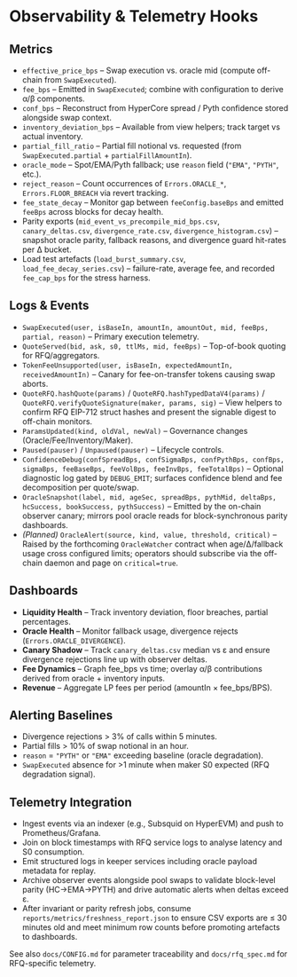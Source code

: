 # Observability & Telemetry Hooks

## Metrics
- `effective_price_bps` – Swap execution vs. oracle mid (compute off-chain from `SwapExecuted`).
- `fee_bps` – Emitted in `SwapExecuted`; combine with configuration to derive α/β components.
- `conf_bps` – Reconstruct from HyperCore spread / Pyth confidence stored alongside swap context.
- `inventory_deviation_bps` – Available from view helpers; track target vs actual inventory.
- `partial_fill_ratio` – Partial fill notional vs. requested (from `SwapExecuted.partial` + `partialFillAmountIn`).
- `oracle_mode` – Spot/EMA/Pyth fallback; use `reason` field (`"EMA"`, `"PYTH"`, etc.).
- `reject_reason` – Count occurrences of `Errors.ORACLE_*`, `Errors.FLOOR_BREACH` via revert tracking.
- `fee_state_decay` – Monitor gap between `feeConfig.baseBps` and emitted `feeBps` across blocks for decay health.
- Parity exports (`mid_event_vs_precompile_mid_bps.csv`, `canary_deltas.csv`, `divergence_rate.csv`, `divergence_histogram.csv`) – snapshot oracle parity, fallback reasons, and divergence guard hit-rates per Δ bucket.
- Load test artefacts (`load_burst_summary.csv`, `load_fee_decay_series.csv`) – failure-rate, average fee, and recorded `fee_cap_bps` for the stress harness.

## Logs & Events
- `SwapExecuted(user, isBaseIn, amountIn, amountOut, mid, feeBps, partial, reason)` – Primary execution telemetry.
- `QuoteServed(bid, ask, s0, ttlMs, mid, feeBps)` – Top-of-book quoting for RFQ/aggregators.
- `TokenFeeUnsupported(user, isBaseIn, expectedAmountIn, receivedAmountIn)` – Canary for fee-on-transfer tokens causing swap aborts.
- `QuoteRFQ.hashQuote(params)` / `QuoteRFQ.hashTypedDataV4(params)` / `QuoteRFQ.verifyQuoteSignature(maker, params, sig)` – View helpers to confirm RFQ EIP-712 struct hashes and present the signable digest to off-chain monitors.
- `ParamsUpdated(kind, oldVal, newVal)` – Governance changes (Oracle/Fee/Inventory/Maker).
- `Paused(pauser)` / `Unpaused(pauser)` – Lifecycle controls.
- `ConfidenceDebug(confSpreadBps, confSigmaBps, confPythBps, confBps, sigmaBps, feeBaseBps, feeVolBps, feeInvBps, feeTotalBps)` – Optional diagnostic log gated by `DEBUG_EMIT`; surfaces confidence blend and fee decomposition per quote/swap.
- `OracleSnapshot(label, mid, ageSec, spreadBps, pythMid, deltaBps, hcSuccess, bookSuccess, pythSuccess)` – Emitted by the on-chain observer canary; mirrors pool oracle reads for block-synchronous parity dashboards.
- *(Planned)* `OracleAlert(source, kind, value, threshold, critical)` – Raised by the forthcoming `OracleWatcher` contract when age/Δ/fallback usage cross configured limits; operators should subscribe via the off-chain daemon and page on `critical=true`.

## Dashboards
- **Liquidity Health** – Track inventory deviation, floor breaches, partial percentages.
- **Oracle Health** – Monitor fallback usage, divergence rejects (`Errors.ORACLE_DIVERGENCE`).
- **Canary Shadow** – Track `canary_deltas.csv` median vs ε and ensure divergence rejections line up with observer deltas.
- **Fee Dynamics** – Graph fee_bps vs time; overlay α/β contributions derived from oracle + inventory inputs.
- **Revenue** – Aggregate LP fees per period (amountIn × fee_bps/BPS).

## Alerting Baselines
- Divergence rejections > 3% of calls within 5 minutes.
- Partial fills > 10% of swap notional in an hour.
- `reason` = `"PYTH"` or `"EMA"` exceeding baseline (oracle degradation).
- `SwapExecuted` absence for >1 minute when maker S0 expected (RFQ degradation signal).

## Telemetry Integration
- Ingest events via an indexer (e.g., Subsquid on HyperEVM) and push to Prometheus/Grafana.
- Join on block timestamps with RFQ service logs to analyse latency and S0 consumption.
- Emit structured logs in keeper services including oracle payload metadata for replay.
- Archive observer events alongside pool swaps to validate block-level parity (HC→EMA→PYTH) and drive automatic alerts when deltas exceed ε.
- After invariant or parity refresh jobs, consume `reports/metrics/freshness_report.json` to ensure CSV exports are ≤ 30 minutes old and meet minimum row counts before promoting artefacts to dashboards.

See also `docs/CONFIG.md` for parameter traceability and `docs/rfq_spec.md` for RFQ-specific telemetry.
